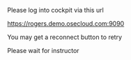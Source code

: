 
Please log into cockpit via this url  

https://rogers.demo.osecloud.com:9090  


You may get a reconnect button to retry  

Please wait for instructor  
